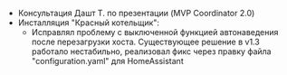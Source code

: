 * Консультация Дашт Т. по презентации (MVP Coordinator 2.0)
* Инсталляция "Красный котельщик":
	* Исправлял проблему с выключенной функцией автонаведения после перезагрузки хоста. Существующее решение в v1.3 работало нестабильно, реализовал фикс через правку файла "configuration.yaml" для HomeAssistant 